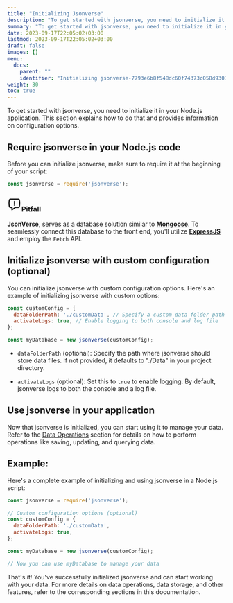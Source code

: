 ```yaml
---
title: "Initializing Jsonverse"
description: "To get started with jsonverse, you need to initialize it in your Node.js application. This section explains how to do that and provides information on configuration options."
summary: "To get started with jsonverse, you need to initialize it in your Node.js application. This section explains how to do that and provides information on configuration options."
date: 2023-09-17T22:05:02+03:00
lastmod: 2023-09-17T22:05:02+03:00
draft: false
images: []
menu:
  docs:
    parent: ""
    identifier: "Initializing jsonverse-7793e6b8f548dc60f74373c058d93079"
weight: 30
toc: true
---
```


To get started with jsonverse, you need to initialize it in your Node.js application. This section explains how to do that and provides information on configuration options.

## Require jsonverse in your Node.js code

   Before you can initialize jsonverse, make sure to require it at the beginning of your script:

   ```javascript
   const jsonverse = require('jsonverse');
   ```

<div
  class="pitfall">
  <h3 class="pitfall-h3"><svg class="inline me-3 mb-1 text-lg text-yellow-50 dark:text-yellow-40" width="2em" height="2em" viewBox="0 0 72 72" fill="none" xmlns="http://www.w3.org/2000/svg"><g clip-path="url(#clip0_738_836)"><path fill-rule="evenodd" clip-rule="evenodd" d="M27 48L27 57.3409L40.0772 48L55.6975 48C57.1595 48 58.1986 47.0112 58.3851 45.8604C59.1824 40.9398 60 34.619 60 29.625C60 24.7282 59.2125 18.7546 58.4302 14.0813C58.2445 12.9721 57.2326 12 55.7805 12L16.2195 12C14.7674 12 13.7555 12.9721 13.5698 14.0813C12.7875 18.7546 12 24.7282 12 29.625C12 34.619 12.8176 40.9398 13.6149 45.8604C13.8014 47.0112 14.8404 48 16.3025 48H27ZM42 54H55.6975C59.9534 54 63.6271 51.0213 64.3078 46.8201C65.1161 41.8322 66 35.1209 66 29.625C66 24.2196 65.1449 17.8522 64.3478 13.0906C63.6513 8.93026 59.9987 6 55.7805 6H16.2195C12.0013 6 8.34867 8.93026 7.65218 13.0906C6.85505 17.8522 6 24.2196 6 29.625C6 35.1209 6.88391 41.8322 7.69215 46.8201C8.37291 51.0213 12.0466 54 16.3025 54H21L21 63.1704C21 65.6106 23.7581 67.0299 25.7437 65.6116L42 54ZM39 39.3686C39 40.9422 38 41.9912 36 41.9912C34 41.9912 33 40.9422 33 39.3686C33 37.7951 34 36.746 36 36.746C38 36.746 39 37.7951 39 39.3686ZM38.1771 20.2412C38.1771 18.9986 37.1697 17.9912 35.9271 17.9912C34.6845 17.9912 33.6771 18.9986 33.6771 20.2412V31.5956C33.6771 32.8382 34.6845 33.8456 35.9271 33.8456C37.1697 33.8456 38.1771 32.8382 38.1771 31.5956V20.2412Z" fill="currentColor"></path></g><defs><clipPath id="clip0_738_836"><rect width="72" height="72" fill="white"></rect></clipPath></defs></svg>Pitfall</h3>
  <div class="relative">
    <div class="py-2">
      <p class="whitespace-pre-wrap my-4">
        <strong>JsonVerse</strong>, serves as a database solution similar to <a href="https://mongoosejs.com/"><strong>Mongoose</strong></a>. To seamlessly connect this database to the front end, you'll utilize <a href="https://expressjs.com/"><strong>ExpressJS</strong></a> and employ the <code>Fetch</code> API.
      </p>
    </div>
  </div>
</div>

## Initialize jsonverse with custom configuration (optional)

   You can initialize jsonverse with custom configuration options. Here's an example of initializing jsonverse with custom options:

   ```javascript
   const customConfig = {
     dataFolderPath: './customData', // Specify a custom data folder path
     activateLogs: true, // Enable logging to both console and log file
   };

   const myDatabase = new jsonverse(customConfig);
   ```

   - `dataFolderPath` (optional): Specify the path where jsonverse should store data files. If not provided, it defaults to "./Data" in your project directory.

   - `activateLogs` (optional): Set this to `true` to enable logging. By default, jsonverse logs to both the console and a log file.

## Use jsonverse in your application

   Now that jsonverse is initialized, you can start using it to manage your data. Refer to the [Data Operations](#data-operations) section for details on how to perform operations like saving, updating, and querying data.

## Example:

Here's a complete example of initializing and using jsonverse in a Node.js script:

```javascript
const jsonverse = require('jsonverse');

// Custom configuration options (optional)
const customConfig = {
  dataFolderPath: './customData',
  activateLogs: true,
};

const myDatabase = new jsonverse(customConfig);

// Now you can use myDatabase to manage your data
```

That's it! You've successfully initialized jsonverse and can start working with your data. For more details on data operations, data storage, and other features, refer to the corresponding sections in this documentation.
